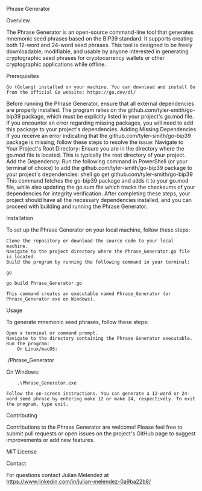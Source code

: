 Phrase Generator


Overview

The Phrase Generator is an open-source command-line tool that generates mnemonic seed phrases based on the BIP39 standard. It supports creating both 12-word and 24-word seed phrases. This tool is designed to be freely downloadable, modifiable, and usable by anyone interested in generating cryptographic seed phrases for cryptocurrency wallets or other cryptographic applications while offline.

Prerequisites

    Go (Golang) installed on your machine. You can download and install Go from the official Go website: https://go.dev/dl/

Before running the Phrase Generator, ensure that all external dependencies are properly installed. The program relies on the github.com/tyler-smith/go-bip39 package, which must be explicitly listed in your project's go.mod file. If you encounter an error regarding missing packages, you will need to add this package to your project's dependencies.
Adding Missing Dependencies
If you receive an error indicating that the github.com/tyler-smith/go-bip39 package is missing, follow these steps to resolve the issue:
Navigate to Your Project's Root Directory: Ensure you are in the directory where the go.mod file is located. This is typically the root directory of your project.
Add the Dependency: Run the following command in PowerShell (or your terminal of choice) to add the github.com/tyler-smith/go-bip39 package to your project's dependencies:
shell
go get github.com/tyler-smith/go-bip39
This command fetches the go-bip39 package and adds it to your go.mod file, while also updating the go.sum file which tracks the checksums of your dependencies for integrity verification.
After completing these steps, your project should have all the necessary dependencies installed, and you can proceed with building and running the Phrase Generator.


Installation

To set up the Phrase Generator on your local machine, follow these steps:

    Clone the repository or download the source code to your local machine.
    Navigate to the project directory where the Phrase_Generator.go file is located.
    Build the program by running the following command in your terminal:

    go

    go build Phrase_Generator.go

    This command creates an executable named Phrase_Generator (or Phrase_Generator.exe on Windows).

Usage

To generate mnemonic seed phrases, follow these steps:

    Open a terminal or command prompt.
    Navigate to the directory containing the Phrase Generator executable.
    Run the program:
        On Linux/macOS:

./Phrase_Generator

On Windows:

        .\Phrase_Generator.exe

    Follow the on-screen instructions. You can generate a 12-word or 24-word seed phrase by entering make 12 or make 24, respectively. To exit the program, type exit.

Contributing

Contributions to the Phrase Generator are welcome! Please feel free to submit pull requests or open issues on the project's GitHub page to suggest improvements or add new features.

MIT License

Contact

For questions contact Julian Melendez at https://www.linkedin.com/in/julian-melendez-0a9ba22b8/
